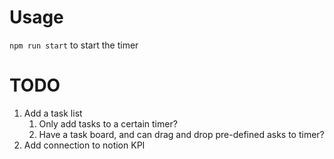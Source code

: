 # Usage
`npm run start` to start the timer

# TODO
1. Add a task list
    1. Only add tasks to a certain timer?
    2. Have a task board, and can drag and drop pre-defined asks to timer?
2. Add connection to notion KPI